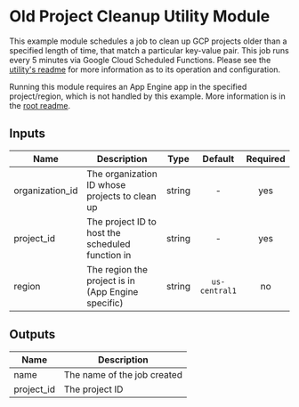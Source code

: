 # Old Project Cleanup Utility Module

This example module schedules a job to clean up GCP projects older than a specified length of time, that match a particular key-value pair. This job runs every 5 minutes via Google Cloud Scheduled Functions. Please see the [utility's readme](./function_source/README.md) for more information as to its operation and configuration.

Running this module requires an App Engine app in the specified project/region, which is not handled by this example. More information is in the [root readme](../../README.md#app-engine).

[^]: (autogen_docs_start)


## Inputs

| Name | Description | Type | Default | Required |
|------|-------------|:----:|:-----:|:-----:|
| organization_id | The organization ID whose projects to clean up | string | - | yes |
| project_id | The project ID to host the scheduled function in | string | - | yes |
| region | The region the project is in (App Engine specific) | string | `us-central1` | no |

## Outputs

| Name | Description |
|------|-------------|
| name | The name of the job created |
| project_id | The project ID |

[^]: (autogen_docs_end)
